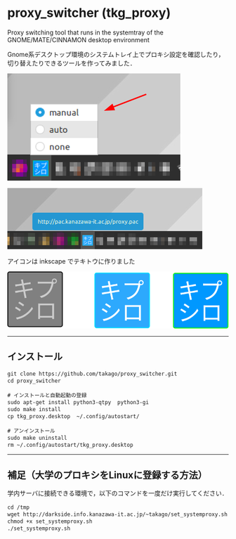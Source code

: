 # proxy_switcher (tkg_proxy)
Proxy switching tool that runs in the systemtray of the GNOME/MATE/CINNAMON desktop environment

Gnome系デスクトップ環境のシステムトレイ上でプロキシ設定を確認したり，切り替えたりできるツールを作ってみました．

![](https://github.com/takago/proxy_switcher/blob/main/screenshot.png)

![](https://github.com/takago/proxy_switcher/blob/main/screenshot02.png)

アイコンは inkscape でテキトウに作りました

![](https://github.com/takago/proxy_switcher/blob/main/omake.svg)


----
## インストール
```
git clone https://github.com/takago/proxy_switcher.git
cd proxy_switcher

# インストールと自動起動の登録
sudo apt-get install python3-qtpy  python3-gi
sudo make install
cp tkg_proxy.desktop  ~/.config/autostart/

# アンインストール
sudo make uninstall
rm ~/.config/autostart/tkg_proxy.desktop

```
----
## 補足（大学のプロキシをLinuxに登録する方法）
学内サーバに接続できる環境で，以下のコマンドを一度だけ実行してください．
```
cd /tmp
wget http://darkside.info.kanazawa-it.ac.jp/~takago/set_systemproxy.sh
chmod +x set_systemproxy.sh
./set_systemproxy.sh
```
